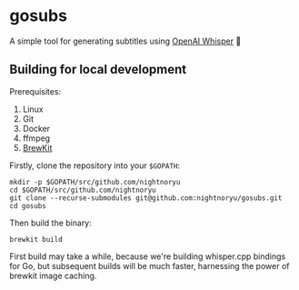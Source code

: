 # gosubs

A simple tool for generating subtitles using [OpenAI Whisper](https://huggingface.co/openai/whisper-base) 📔

## Building for local development

Prerequisites:

1. Linux
2. Git
3. Docker
4. ffmpeg
5. [BrewKit](https://github.com/ispringtech/brewkit)

Firstly, clone the repository into your `$GOPATH`:

```shell
mkdir -p $GOPATH/src/github.com/nightnoryu
cd $GOPATH/src/github.com/nightnoryu
git clone --recurse-submodules git@github.com:nightnoryu/gosubs.git
cd gosubs
```

Then build the binary:

```shell
brewkit build
```

First build may take a while, because we're building whisper.cpp bindings for Go, but subsequent builds will be much faster, harnessing the power of brewkit image caching.
